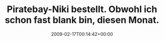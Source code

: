 ---
retweeted: false
source: <a href="http://twitter.com" rel="nofollow">Twitter Web Client</a>
entities:
  hashtags: []
  symbols: []
  user_mentions: []
  urls: []
display_text_range:
- '0'
- '110'
favorite_count: '0'
id_str: '1217180989'
truncated: false
retweet_count: '0'
id: '1217180989'
created_at: Tue Feb 17 00:14:42 +0000 2009
favorited: false
full_text: Piratebay-Niki bestellt. Obwohl ich schon fast blank bin, diesen Monat.
  Hilft jetzt nicht, ist Geek-Must-Have.
lang: de
tags:
- pesos/twitter
date: '2009-02-17T00:14:42+00:00'
src: https://twitter.com/bascht/status/1217180989
original_url: https://twitter.com/bascht/status/1217180989
type: twitter_tweet
text: Piratebay-Niki bestellt. Obwohl ich schon fast blank bin, diesen Monat. Hilft
  jetzt nicht, ist Geek-Must-Have.
title: Piratebay-Niki bestellt. Obwohl ich schon fast blank bin, diesen Monat.

---